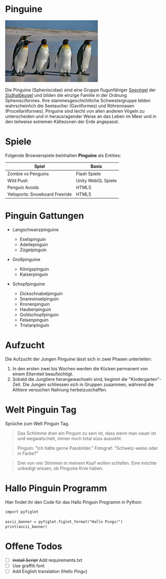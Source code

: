 # Pinguine

![Pinguin](../08_Resources/Pinguin.jfif)

Die Pinguine (Spheniscidae) sind eine Gruppe flugunfähiger [Seevögel](https://de.wikipedia.org/wiki/Meeresvogel) der [Südhalbkugel](https://de.wikipedia.org/wiki/S%C3%BCdhalbkugel) und bilden die einzige Familie in der Ordnung Sphenisciformes. Ihre stammesgeschichtliche Schwestergruppe bilden wahrscheinlich die Seetaucher (Gaviiformes) und Röhrennasen (Procellariiformes). Pinguine sind leicht von allen anderen Vögeln zu unterscheiden und in herausragender Weise an das Leben im Meer und in den teilweise extremen Kältezonen der Erde angepasst.

# Spiele

Folgende Browserspiele beinhalten **Pinguine** als Entities:

| Spiel                          | Basis              |
| ------------------------------ | ------------------ |
| Zombie vs Penguins             | Flash Spiele       |
| Wild Push	                     | Unity WebGL Spiele |
| Penguin Avoids	             | HTML5              |
| Yetisports: Snowboard Freeride | HTML5              |

# Pinguin Gattungen

* Langschwanzpinguine
  * Eselspinguin
  * Adeliepinguin
  * Zügelpinguin

* Großpinguine
  * Königspinguin
  * Kaiserpinguin

* Schopfpinguine
  * Dickschnabelpinguin
  * Snaresinselpinguin
  * Kronenpinguin
  * Haubenpinguin
  * Goldschopfpinguin
  * Felsenpinguin
  * Tristanpinguin

# Aufzucht

Die Aufzucht der Jungen Pinguine lässt sich in zwei Phasen unterteilen:

1. In den ersten zwei bis Wochen werden die Kücken permanent von einem Elternteil beaufsichtigt.
2. Sobald die Jungtiere herangewachseln sind, beginnt die "Kindergarten"-Zeit. Die Jungen schliessen  sich in Gruppen zusammen, während die Alttiere versuchen Nahrung herbeizuschaffen.

# Welt Pinguin Tag

Sprüche zum Welt Pinguin Tag.

>Das Schlimme dran ein Pinguin zu sein ist, dass wenn man sauer ist und wegwatschelt, immer noch total süss aussieht.

>Pinguin: "Ich hätte gerne Passbilder." Fotograf: "Schweiz-weiss oder in Farbe?"

>Drei von vier Stimmen in meinem Kopf wollen schlafen. Eine möchte unbedigt wissen, ob Pinguine Knie haben.

# Hallo Pinguin Programm

Hier findet ihr den Code für das Hallo Pinguin Programm in Python:

```
import pyfiglet

ascii_banner = pyfiglet.figlet_format("Hallo Pingu!")
print(ascii_banner)

```

# Offene Todos

- [ ] ~~Install Script~~ Add requirements.txt
- [ ] Use graffiti font
- [ ] Add English translation (Hello Pingu)